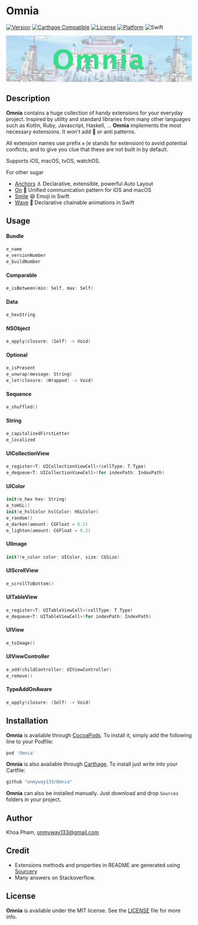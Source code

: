 # Omnia

[![Version](https://img.shields.io/cocoapods/v/Omnia.svg?style=flat)](http://cocoadocs.org/docsets/Omnia)
[![Carthage Compatible](https://img.shields.io/badge/Carthage-compatible-4BC51D.svg?style=flat)](https://github.com/Carthage/Carthage)
[![License](https://img.shields.io/cocoapods/l/Omnia.svg?style=flat)](http://cocoadocs.org/docsets/Omnia)
[![Platform](https://img.shields.io/cocoapods/p/Omnia.svg?style=flat)](http://cocoadocs.org/docsets/Omnia)
![Swift](https://img.shields.io/badge/%20in-swift%204.0-orange.svg)

![](Screenshots/Artboard.png)

## Description

**Omnia** contains a huge collection of handy extensions for your everyday project. Inspired by utility and standard libraries from many other languages such as Kotlin, Ruby, Javascript, Haskell, ... **Omnia** implements the most necessary extensions. It won't add 💩 or anti patterns.

All extension names use prefix `e` (e stands for extension) to avoid potential conflicts, and to give you clue that these are not built in by default.

Supports iOS, macOS, tvOS, watchOS.

For other sugar

- [Anchors](https://github.com/onmyway133/Anchors) ⚓️ Declarative, extensible, powerful Auto Layout
- [On](https://github.com/onmyway133/On) 🍩 Unified communication pattern for iOS and macOS
- [Smile](https://github.com/onmyway133/Smile) 😄 Emoji in Swift
- [Wave](https://github.com/onmyway133/Wave) 🌊 Declarative chainable animations in Swift

## Usage

#### Bundle

```swift
e_name
e_versionNumber
e_buildNumber
```

#### Comparable

```swift
e_isBetween(min: Self, max: Self)
```

#### Data

```swift
e_hexString
```

#### NSObject

```swift
e_apply(closure: (Self) -> Void)
```

#### Optional

```swift
e_isPresent
e_unwrap(message: String)
e_let(closure: (Wrapped) -> Void)
```

#### Sequence

```swift
e_shuffled()
```

#### String

```swift
e_capitalizedFirstLetter
e_localized
```

#### UICollectionView

```swift
e_register<T: UICollectionViewCell>(cellType: T.Type)
e_dequeue<T: UICollectionViewCell>(for indexPath: IndexPath)
```

#### UIColor

```swift
init(e_hex hex: String)
e_toHSL()
init(e_hslColor hslColor: HSLColor)
e_random()
e_darken(amount: CGFloat = 0.2)
e_lighten(amount: CGFloat = 0.2)
```

#### UIImage

```swift
init?(e_color color: UIColor, size: CGSize)
```

#### UIScrollView

```swift
e_scrollToBottom()
```

#### UITableView

```swift
e_register<T: UITableViewCell>(cellType: T.Type)
e_dequeue<T: UITableViewCell>(for indexPath: IndexPath)
```

#### UIView

```swift
e_toImage()
```

#### UIViewController

```swift
e_add(childController: UIViewController)
e_remove()
```

#### TypeAddOnAware

```swift
e_apply(closure: (Self) -> Void)
```

## Installation

**Omnia** is available through [CocoaPods](http://cocoapods.org). To install
it, simply add the following line to your Podfile:

```ruby
pod 'Omnia'
```

**Omnia** is also available through [Carthage](https://github.com/Carthage/Carthage).
To install just write into your Cartfile:

```ruby
github "onmyway133/Omnia"
```

**Omnia** can also be installed manually. Just download and drop `Sources` folders in your project.

## Author

Khoa Pham, onmyway133@gmail.com

## Credit

- Extensions methods and properties in README are generated using [Sourcery](https://github.com/krzysztofzablocki/Sourcery)
- Many answers on Stackoverflow.

## License

**Omnia** is available under the MIT license. See the [LICENSE](https://github.com/onmyway133/Omnia/blob/master/LICENSE.md) file for more info.

